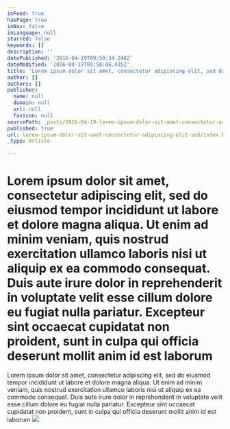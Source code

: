 ```yaml
---
inFeed: true
hasPage: true
inNav: false
inLanguage: null
starred: false
keywords: []
description: ''
datePublished: '2016-04-19T09:50:34.248Z'
dateModified: '2016-04-19T09:50:06.435Z'
title: 'Lorem ipsum dolor sit amet, consectetur adipiscing elit, sed do eiusmod tempor incididunt ut labore et dolore magna aliqua. Ut enim ad minim veniam, quis nostrud exercitation ullamco laboris nisi ut aliquip ex ea commodo consequat. Duis aute irure dolor in reprehenderit in voluptate velit esse cillum dolore eu fugiat nulla pariatur. Excepteur sint occaecat cupidatat non proident, sunt in culpa qui officia deserunt mollit anim id est laborum'
author: []
authors: []
publisher:
  name: null
  domain: null
  url: null
  favicon: null
sourcePath: _posts/2016-04-19-lorem-ipsum-dolor-sit-amet-consectetur-adipiscing-elit-sed.md
published: true
url: lorem-ipsum-dolor-sit-amet-consectetur-adipiscing-elit-sed/index.html
_type: Article

---
```

# Lorem ipsum dolor sit amet, consectetur adipiscing elit, sed do eiusmod tempor incididunt ut labore et dolore magna aliqua. Ut enim ad minim veniam, quis nostrud exercitation ullamco laboris nisi ut aliquip ex ea commodo consequat. Duis aute irure dolor in reprehenderit in voluptate velit esse cillum dolore eu fugiat nulla pariatur. Excepteur sint occaecat cupidatat non proident, sunt in culpa qui officia deserunt mollit anim id est laborum

Lorem ipsum dolor sit amet, consectetur adipiscing elit, sed do eiusmod tempor incididunt ut labore et dolore magna aliqua. Ut enim ad minim veniam, quis nostrud exercitation ullamco laboris nisi ut aliquip ex ea commodo consequat. Duis aute irure dolor in reprehenderit in voluptate velit esse cillum dolore eu fugiat nulla pariatur. Excepteur sint occaecat cupidatat non proident, sunt in culpa qui officia deserunt mollit anim id est laborum
![](https://the-grid-user-content.s3-us-west-2.amazonaws.com/fdf8eb7b-00ce-4e84-9d84-27fe557044c0.jpg)